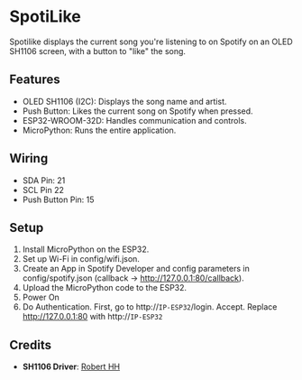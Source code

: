 # SpotiLike

Spotilike displays the current song you're listening to on Spotify on an OLED SH1106 screen, with a button to "like" the song.

## Features
- OLED SH1106 (I2C): Displays the song name and artist.
- Push Button: Likes the current song on Spotify when pressed.
- ESP32-WROOM-32D: Handles communication and controls.
- MicroPython: Runs the entire application.

## Wiring
- SDA Pin: 21
- SCL Pin 22
- Push Button Pin: 15

## Setup
1. Install MicroPython on the ESP32.
3. Set up Wi-Fi in config/wifi.json.
4. Create an App in Spotify Developer and config parameters in config/spotify.json (callback -> http://127.0.0.1:80/callback).
5. Upload the MicroPython code to the ESP32.
6. Power On
7. Do Authentication. First, go to http://`IP-ESP32`/login. Accept. Replace http://127.0.0.1:80 with http://`IP-ESP32`

## Credits
- **SH1106 Driver**: [Robert HH](https://github.com/robert-hh/SH1106/)
